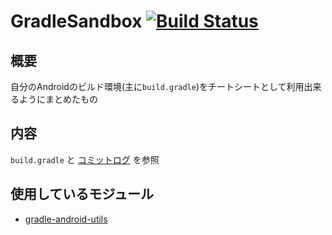 # GradleSandbox [![Build Status](https://travis-ci.org/ichigotake/GradleSandbox.png)](https://travis-ci.org/ichigotake/GradleSandbox)

## 概要

自分のAndroidのビルド環境(主に`build.gradle`)をチートシートとして利用出来るようにまとめたもの

## 内容

`build.gradle` と [コミットログ](https://github.com/ichigotake/AndroidBuildSettingExample/commits/master) を参照

## 使用しているモジュール

- [gradle-android-utils](https://github.com/gfx/gradle-android-utils)


